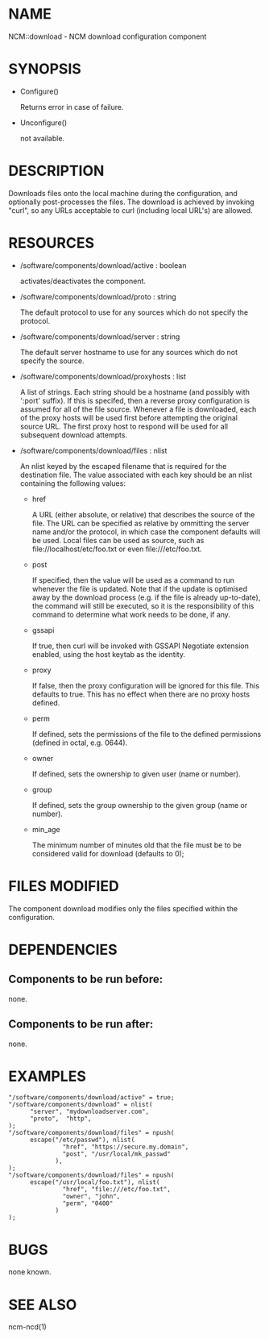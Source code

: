 # NAME

NCM::download - NCM download configuration component

# SYNOPSIS

- Configure()

    Returns
    error in case of failure.

- Unconfigure()

    not available.

# DESCRIPTION

Downloads files onto the local machine during the configuration, and
optionally post-processes the files. The download is achieved by
invoking "curl", so any URLs acceptable to curl (including local
URL's) are allowed.

# RESOURCES

- /software/components/download/active : boolean

    activates/deactivates the component.

- /software/components/download/proto : string

    The default protocol to use for any sources which do not
    specify the protocol.

- /software/components/download/server : string

    The default server hostname to use for any sources which
    do not specify the source.

- /software/components/download/proxyhosts : list

    A list of strings. Each string should be a hostname (and possibly with ':port'
    suffix). If this is specifed, then a reverse proxy configuration is assumed
    for all of the file source. Whenever a file is downloaded, each of the
    proxy hosts will be used first before attempting the original source URL. The
    first proxy host to respond will be used for all subsequent download attempts.

- /software/components/download/files : nlist

    An nlist keyed by the escaped filename that is required for the
    destination file. The value associated with each key should be an
    nlist containing the following values:

    - href

        A URL (either absolute, or relative) that describes the source of the
        file. The URL can be specified as relative by ommitting the server
        name and/or the protocol, in which case the component defaults will be
        used. Local files can be used as source, such as
        file://localhost/etc/foo.txt or even file:///etc/foo.txt.

    - post

        If specified, then the value will be used as a command to run
        whenever the file is updated. Note that if the update is
        optimised away by the download process (e.g. if the file is
        already up-to-date), the command will still be executed, so it
        is the responsibility of this command to determine what work
        needs to be done, if any.

    - gssapi

        If true, then curl will be invoked with GSSAPI Negotiate
        extension enabled, using the host keytab as the identity.

    - proxy

        If false, then the proxy configuration will be ignored for
        this file. This defaults to true. This has no effect when
        there are no proxy hosts defined.

    - perm

        If defined, sets the permissions of the file to the defined
        permissions (defined in octal, e.g. 0644).

    - owner

        If defined, sets the ownership to given user (name or number).

    - group

        If defined, sets the group ownership to the given group (name or number).

    - min\_age

        The minimum number of minutes old that the file must be to be considered valid for download (defaults to 0);

# FILES MODIFIED

The component download modifies only the files specified within
the configuration.

# DEPENDENCIES

## Components to be run before:

none.

## Components to be run after:

none.

# EXAMPLES

    "/software/components/download/active" = true;
    "/software/components/download" = nlist(
          "server", "mydownloadserver.com",
          "proto",  "http",
    );
    "/software/components/download/files" = npush(
          escape("/etc/passwd"), nlist(
                   "href", "https://secure.my.domain",
                   "post", "/usr/local/mk_passwd"
                 ),
    );
    "/software/components/download/files" = npush(
          escape("/usr/local/foo.txt"), nlist(
                   "href", "file:///etc/foo.txt",
                   "owner", "john",
                   "perm", "0400"
                 )
    );

# BUGS

none known.

# SEE ALSO

ncm-ncd(1)
